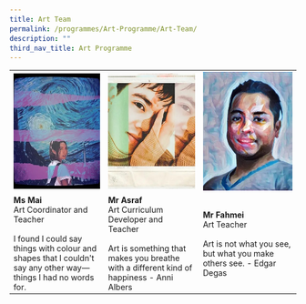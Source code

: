 ```yaml
---
title: Art Team
permalink: /programmes/Art-Programme/Art-Team/
description: ""
third_nav_title: Art Programme
---
```

<div>
	<table style="width:100%"><tbody><tr>
		<td style="width:33%"><img src="/images/canvas_mai.jpg"></td><td style="width:33%"><img src="/images/canvas_asraf.jpg"></td><td style="width:34%"><img src="/images/canvas_fahmei.jpg"></td></tr><tr>
		<td><b>Ms Mai</b><br>
Art Coordinator and Teacher<br>
<br>I found I could say things with colour and shapes that I couldn't say any other way—things I had no words for. 
		</td><td><b>Mr Asraf</b><br>
Art Curriculum Developer and Teacher<br>
<br>Art is something that makes you breathe with a different kind of happiness - Anni Albers
		</td><td><b>Mr Fahmei</b><br>
Art Teacher<br>
<br>Art is not what you see, but what you make others see. - Edgar Degas
		</td></tr><tr>
	</tr></tbody></table>
</div>